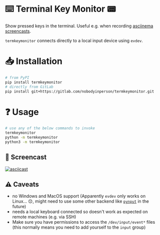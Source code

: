 # ⌨️  Terminal Key Monitor 📟

Show pressed keys in the terminal. Useful e.g. when recording [asciinema screencasts](https://asciinema.org).

`termkeymonitor` connects directly to a local input device using `evdev`.

# 📥 Installation

```bash
# from PyPI
pip install termkeymonitor
# directly from GitLab
pip install git+https://gitlab.com/nobodyinperson/termkeymonitor.git
```

# ❓ Usage

```bash
# use any of the below commands to invoke
termkeymonitor
python -m termkeymonitor
python3 -m termkeymonitor
```

## 🎥 Screencast

[![asciicast](https://asciinema.org/a/544131.svg)](https://asciinema.org/a/544131)

## ⚠️ Caveats

- no Windows and MacOS support (Apparently `evdev` only works on Linux... 😔, might need to use some other backend like [`pynput`](https://pypi.org/project/pynput/) in the future)
- needs a local keyboard connected so doesn't work as expected on remote machines (e.g. via SSH)
- Make sure you have permissions to access the `/dev/input/event*` files (this normally means you need to add yourself to the `input` group)

